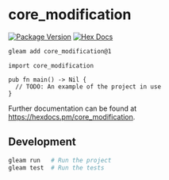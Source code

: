 # core_modification

[![Package Version](https://img.shields.io/hexpm/v/core_modification)](https://hex.pm/packages/core_modification)
[![Hex Docs](https://img.shields.io/badge/hex-docs-ffaff3)](https://hexdocs.pm/core_modification/)

```sh
gleam add core_modification@1
```
```gleam
import core_modification

pub fn main() -> Nil {
  // TODO: An example of the project in use
}
```

Further documentation can be found at <https://hexdocs.pm/core_modification>.

## Development

```sh
gleam run   # Run the project
gleam test  # Run the tests
```
